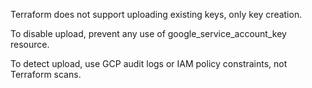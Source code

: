 Terraform does not support uploading existing keys, only key creation.

To disable upload, prevent any use of google_service_account_key resource.

To detect upload, use GCP audit logs or IAM policy constraints, not Terraform scans.
